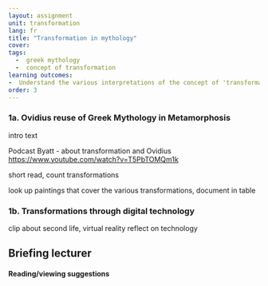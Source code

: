 ```yaml
---
layout: assignment
unit: transformation
lang: fr
title: "Transformation in mythology"  
cover:
tags:
  -  greek mythology
  -  concept of transformation
learning outcomes:
-  Understand the various interpretations of the concept of 'transformation'
order: 3
---
```


<!-- more -->

<!-- briefing-student -->



### 1a. Ovidius reuse of Greek Mythology in Metamorphosis
<!-- section-contents -->

intro text

Podcast Byatt - about transformation and Ovidius
https://www.youtube.com/watch?v=T5PbTOMQm1k

short read, count transformations

look up paintings that cover the various transformations,
document in table

<!-- section -->
### 1b. Transformations through digital technology
<!-- section-contents -->

clip about second life, virtual reality
reflect on technology


<!-- briefing-teacher -->
## Briefing lecturer


#### Reading/viewing  suggestions
